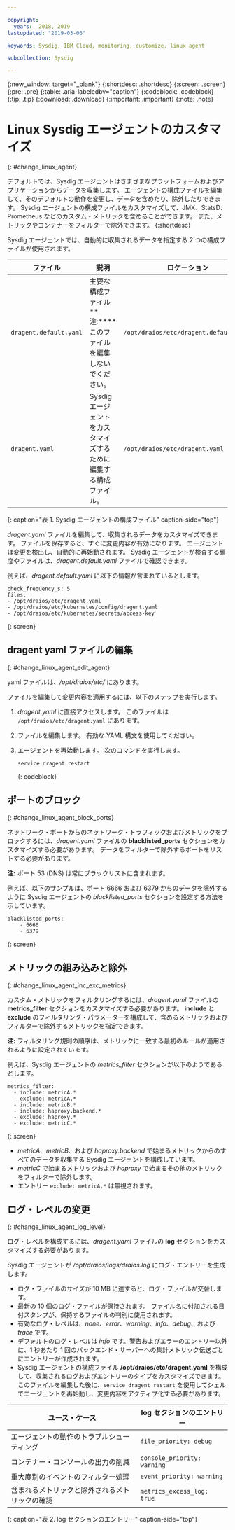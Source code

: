 ```yaml
---

copyright:
  years:  2018, 2019
lastupdated: "2019-03-06"

keywords: Sysdig, IBM Cloud, monitoring, customize, linux agent

subcollection: Sysdig

---
```


{:new_window: target="_blank"}
{:shortdesc: .shortdesc}
{:screen: .screen}
{:pre: .pre}
{:table: .aria-labeledby="caption"}
{:codeblock: .codeblock}
{:tip: .tip}
{:download: .download}
{:important: .important}
{:note: .note}

# Linux Sysdig エージェントのカスタマイズ
{: #change_linux_agent}

デフォルトでは、Sysdig エージェントはさまざまなプラットフォームおよびアプリケーションからデータを収集します。 エージェントの構成ファイルを編集して、そのデフォルトの動作を変更し、データを含めたり、除外したりできます。 Sysdig エージェントの構成ファイルをカスタマイズして、JMX、StatsD、Prometheus などのカスタム・メトリックを含めることができます。 また、メトリックやコンテナーをフィルターで除外できます。
{:shortdesc}

Sysdig エージェントでは、自動的に収集されるデータを指定する 2 つの構成ファイルが使用されます。

| ファイル                   | 説明                                                     | ロケーション                                |
|------------------------|-----------------------------------------------------------------|-----------------------------------------|
| `dragent.default.yaml` | 主要な構成ファイル </br>**注:****このファイルを編集しないでください。| `/opt/draios/etc/dragent.default.yaml`  |
| `dragent.yaml`         | Sysdig エージェントをカスタマイズするために編集する構成ファイル。 | `/opt/draios/etc/dragent.yaml`          |
{: caption="表 1. Sysdig エージェントの構成ファイル" caption-side="top"} 

*dragent.yaml* ファイルを編集して、収集されるデータをカスタマイズできます。 ファイルを保存すると、すぐに変更内容が有効になります。 エージェントは変更を検出し、自動的に再始動されます。 Sysdig エージェントが検査する頻度やファイルは、*dragent.default.yaml* ファイルで確認できます。

例えば、*dragent.default.yaml* に以下の情報が含まれているとします。

```
check_frequency_s: 5
files:
- /opt/draios/etc/dragent.yaml
- /opt/draios/etc/kubernetes/config/dragent.yaml
- /opt/draios/etc/kubernetes/secrets/access-key
```
{: screen}



## dragent yaml ファイルの編集
{: #change_linux_agent_edit_agent}

yaml ファイルは、*/opt/draios/etc/* にあります。

ファイルを編集して変更内容を適用するには、以下のステップを実行します。

1. *dragent.yaml* に直接アクセスします。 このファイルは `/opt/draios/etc/dragent.yaml` にあります。
2. ファイルを編集します。 有効な YAML 構文を使用してください。
3. エージェントを再始動します。 次のコマンドを実行します。

    ```
    service dragent restart
    ```
    {: codeblock}


## ポートのブロック
{: #change_linux_agent_block_ports}

ネットワーク・ポートからのネットワーク・トラフィックおよびメトリックをブロックするには、*dragent.yaml* ファイルの **blacklisted_ports** セクションをカスタマイズする必要があります。 データをフィルターで除外するポートをリストする必要があります。

**注:** ポート 53 (DNS) は常にブラックリストに含まれます。 

例えば、以下のサンプルは、ポート 6666 および 6379 からのデータを除外するように Sysdig エージェントの *blacklisted_ports* セクションを設定する方法を示しています。

```
blacklisted_ports:
    - 6666
    - 6379
```
{: screen}

## メトリックの組み込みと除外
{: #change_linux_agent_inc_exc_metrics}

カスタム・メトリックをフィルタリングするには、*dragent.yaml* ファイルの **metrics_filter** セクションをカスタマイズする必要があります。 **include** と **exclude** のフィルタリング・パラメーターを構成して、含めるメトリックおよびフィルターで除外するメトリックを指定できます。

**注:** フィルタリング規則の順序は、メトリックに一致する最初のルールが適用されるように設定されています。

例えば、Sysdig エージェントの *metrics_filter* セクションが以下のようであるとします。

```
metrics_filter:
  - include: metricA.*
  - exclude: metricA.*
  - include: metricB.*
  - include: haproxy.backend.*
  - exclude: haproxy.*
  - exclude: metricC.*
```
{: screen}

* *metricA*、*metricB*、および *haproxy.backend* で始まるメトリックからのすべてのデータを収集する Sysdig エージェントを構成しています。 
* *metricC* で始まるメトリックおよび *haproxy* で始まるその他のメトリックをフィルターで除外します。 
* エントリー `exclude: metricA.*` は無視されます。


## ログ・レベルの変更
{: #change_linux_agent_log_level}

ログ・レベルを構成するには、*dragent.yaml* ファイルの **log** セクションをカスタマイズする必要があります。 

Sysdig エージェントが */opt/draios/logs/draios.log* にログ・エントリーを生成します。 
* ログ・ファイルのサイズが 10 MB に達すると、ログ・ファイルが交替します。
* 最新の 10 個のログ・ファイルが保持されます。 ファイル名に付加される日付スタンプが、保持するファイルの判別に使用されます。
* 有効なログ・レベルは、*none*、*error*、*warning*、*info*、*debug*、および *trace* です。
* デフォルトのログ・レベルは *info* です。警告およびエラーのエントリー以外に、1 秒あたり 1 回のバックエンド・サーバーへの集計メトリック伝送ごとにエントリーが作成されます。
* Sysdig エージェントの構成ファイル **/opt/draios/etc/dragent.yaml** を構成して、収集されるログおよびエントリーのタイプをカスタマイズできます。 このファイルを編集した後に、`service dragent restart` を使用してシェルでエージェントを再始動し、変更内容をアクティブ化する必要があります。

| ユース・ケース                                     | log セクションのエントリー           |
|-----------------------------------------------|-----------------------------|
| エージェントの動作のトラブルシューティング                   | `file_priority: debug`      |
| コンテナー・コンソールの出力の削減               | `console_priority: warning` |
| 重大度別のイベントのフィルター処理                  | `event_priority: warning`   |
| 含まれるメトリックと除外されるメトリックの確認  | `metrics_excess_log: true`  |
{: caption="表 2. log セクションのエントリー" caption-side="top"} 
